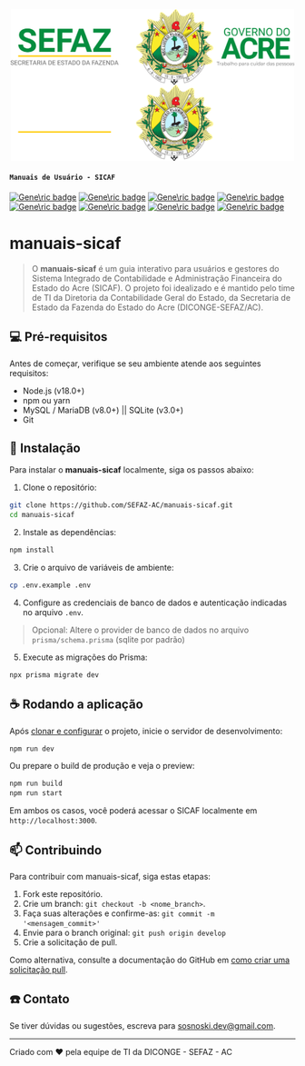 <a href="https://github.com/SEFAZ-AC#gh-light-mode-only">
  <img src="conjunto-verde-horizontal.png" alt="Assinatura Sefaz-AC e Governo do Estado do Acre" style="max-width: 500px; margin-left:auto; margin-right:auto; display:block">
</a>


<a href="https://github.com/SEFAZ-AC#gh-dark-mode-only">
  <img src="conjunto-branco-horizontal.png" alt="Assinatura Sefaz-AC e Governo do Estado do Acre" style="max-width: 500px; margin-left:auto; margin-right:auto; display:block">
</a>


#### `Manuais de Usuário - SICAF`


[![Gene\ric badge](https://img.shields.io/badge/TypeScript-gray?logo=typescript)](https://shields.io/)
[![Gene\ric badge](https://img.shields.io/badge/Node.js-gray?logo=nodedotjs)](https://shields.io/)
[![Gene\ric badge](https://img.shields.io/badge/npm-gray?logo=npm)](https://shields.io/)
[![Gene\ric badge](https://img.shields.io/badge/Prisma-gray?logo=prisma)](https://shields.io/)
[![Gene\ric badge](https://img.shields.io/badge/Next.js-gray?logo=nextdotjs)](https://shields.io/)
[![Gene\ric badge](https://img.shields.io/badge/React-gray?logo=react)](https://shields.io/)
[![Gene\ric badge](https://img.shields.io/badge/Tailwind_CSS-gray?logo=tailwindcss)](https://shields.io/)
[![Gene\ric badge](https://img.shields.io/badge/v.-1.0.0-silver)](https://shields.io/)


# manuais-sicaf


> O **manuais-sicaf** é um guia interativo para usuários e gestores do Sistema Integrado de Contabilidade e Administração Financeira do Estado do Acre (SICAF). O projeto foi idealizado e é mantido pelo time de TI da Diretoria da Contabilidade Geral do Estado, da Secretaria de Estado da Fazenda do Estado do Acre (DICONGE-SEFAZ/AC).


## 💻 Pré-requisitos


Antes de começar, verifique se seu ambiente atende aos seguintes requisitos:


- Node.js (v18.0+)
- npm ou yarn
- MySQL / MariaDB (v8.0+) || SQLite (v3.0+)
- Git


## 🚀 Instalação


Para instalar o **manuais-sicaf** localmente, siga os passos abaixo:


1. Clone o repositório:


```bash
git clone https://github.com/SEFAZ-AC/manuais-sicaf.git
cd manuais-sicaf
```


2. Instale as dependências:


```bash
npm install
```


3. Crie o arquivo de variáveis de ambiente:


```bash
cp .env.example .env
```


4.  Configure as credenciais de banco de dados e autenticação indicadas no arquivo `.env`.


> Opcional: Altere o provider de banco de dados no arquivo `prisma/schema.prisma` (sqlite por padrão)


5.  Execute as migrações do Prisma:


```bash
npx prisma migrate dev
```


## ☕ Rodando a aplicação


Após [clonar e configurar](#-instalação) o projeto, inicie o servidor de desenvolvimento:


```bash
npm run dev
```

Ou prepare o build de produção e veja o preview:


```bash
npm run build
npm run start
```

Em ambos os casos, você poderá acessar o SICAF localmente em `http://localhost:3000`.


## 📫 Contribuindo


Para contribuir com manuais-sicaf, siga estas etapas:


1. Fork este repositório.
2. Crie um branch: `git checkout -b <nome_branch>`.
3. Faça suas alterações e confirme-as: `git commit -m '<mensagem_commit>'`
4. Envie para o branch original: `git push origin develop`
5. Crie a solicitação de pull.


Como alternativa, consulte a documentação do GitHub em [como criar uma solicitação pull](https://help.github.com/en/github/collaborating-with-issues-and-pull-requests/creating-a-pull-request).


## ☎️ Contato


Se tiver dúvidas ou sugestões, escreva para sosnoski.dev@gmail.com.


---


Criado com ❤️ pela equipe de TI da DICONGE - SEFAZ - AC

